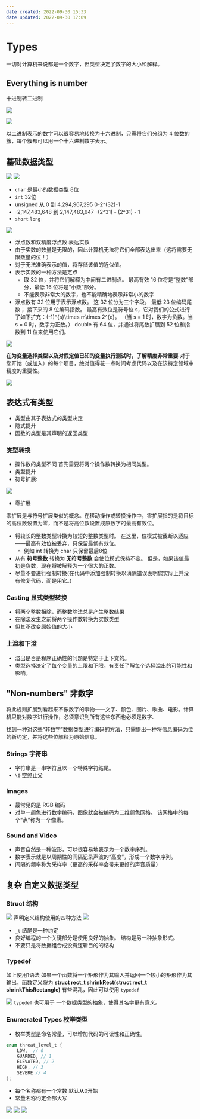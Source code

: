 ```yaml
---
date created: 2022-09-30 15:33
date updated: 2022-09-30 17:09
---
```


# Types

一切对计算机来说都是一个数字，但类型决定了数字的大小和解释。

## Everything is number

十进制转二进制

![](Pasted%20image%2020220930153303.png)

![](Pasted%20image%2020220930153453.png)

以二进制表示的数字可以很容易地转换为十六进制，只需将它们分组为 4 位数的簇，每个簇都可以用一个十六进制数字表示。

## 基础数据类型

![](Pasted%20image%2020220930153915.png)
![](Pasted%20image%2020220930153941.png)

- `char` 是最小的数据类型 8位
- `int` 32位
- unsigned 从 0 到 4,294,967,295 0-2^(32)-1
- -2,147,483,648 到 2,147,483,647 -(2^31) - (2^31) - 1
- `short` `long`

![](Pasted%20image%2020220930154358.png)

- 浮点数和双精度浮点数 表达实数
- 由于实数的数量是无限的，因此计算机无法将它们全部表达出来（这将需要无限数量的位！）
- 对于无法准确表示的值，将存储该值的近似值。
- 表示实数的一种方法是定点
  - 取 32 位，并将它们解释为中间有二进制点。 最高有效 16 位将是“整数”部分，最低 16 位将是“小数”部分。
  - 不能表示非常大的数字，也不能精确地表示非常小的数字
- 浮点数有 32 位用于表示浮点数。 这 32 位分为三个字段。 最低 23 位编码尾数； 接下来的 8 位编码指数。 最高有效位是符号位 s，它对我们的公式进行了如下扩充：(-1)^{s}\times m\times 2^{e}。 （当 s = 1 时，数字为负数。当 s = 0 时，数字为正数。） double 有 64 位，并通过将尾数扩展到 52 位和指数到 11 位来使用它们。

![](Pasted%20image%2020220930154837.png)

**在为变量选择类型以及对假定值已知的变量执行测试时，了解精度非常重要**
对于您开始（或加入）的每个项目，绝对值得花一点时间考虑代码以及在该特定领域中精度的重要性。

![](Pasted%20image%2020220930155241.png)

## 表达式有类型

- 类型由其子表达式的类型决定
- 隐式提升
- 函数的类型是其声明的返回类型

### 类型转换

- 操作数的类型不同 首先需要将两个操作数转换为相同类型。
- 类型提升
- 符号扩展:

![](Pasted%20image%2020220930163309.png)

- 零扩展

零扩展是与符号扩展类似的概念。在移动操作或转换操作中，零扩展指的是将目标的高位数设置为零，而不是将高位数设置成原数字的最高有效位。

- 将较长的整数类型转换为较短的整数类型时。 在这里，位模式被截断以适应——最高有效位被丢弃，只保留最低有效位。
  - 例如 int 转换为 char 只保留最后8位
- 从有 **符号整数** 转换为 **无符号整数** 会使位模式保持不变。 但是，如果该值最初是负数，现在将被解释为一个很大的正数。
- 尽量不要进行强制转换(在代码中添加强制转换以消除错误表明您实际上并没有修复代码，而是用它。)

### Casting 显式类型转换

- 将两个整数相除，而整数除法总是产生整数结果
- 在除法发生之前将两个操作数转换为实数类型
- 但其不改变原始值的大小

### 上溢和下溢

- 溢出是否是程序正确性的问题是特定于上下文的。
- 类型选择决定了每个变量的上限和下限，有责任了解每个选择溢出的可能性和影响。

## "Non-numbers" 非数字

将此规则扩展到看起来不像数字的事物——文字、颜色、图片、歌曲、电影。计算机只能对数字进行操作，必须意识到所有这些东西也必须是数字.

找到一种对这些“非数字”数据类型进行编码的方法，只需提出一种将信息编码为位的新约定，并将这些位解释为原始信息。

### Strings 字符串

- 字符串是一串字符且以一个特殊字符结尾。
- `\0`  空终止父

### Images

- 最常见的是 RGB 编码
- 对单一颜色进行数字编码，图像就会被编码为二维颜色网格。 该网格中的每个“点”称为一个像素。

### Sound and Video

- 声音自然是一种波形，可以很容易地表示为一个数字序列。
- 数字表示就是以周期性的间隔记录声波的“高度”，形成一个数字序列。
- 间隔的频率称为采样率（更高的采样率会带来更好的声音质量）

## 复杂 自定义数据类型

### Struct 结构

![](Pasted%20image%2020220930170905.png)
声明定义结构使用的四种方法
![](Pasted%20image%2020220930170956.png)
- `_t` 结尾是一种约定
- 良好编程的一个关键部分是使用良好的抽象。 结构是另一种抽象形式。
- 不要只是将数据组合成没有逻辑目的的结构

### Typedef
如上使用1语法
如果一个函数将一个矩形作为其输入并返回一个较小的矩形作为其输出，函数定义将为 **struct rect_t shrinkRect(struct rect_t shrinkThisRectangle)**
有些混乱，因此可以使用 `typedef`

![](Pasted%20image%2020220930171816.png)
`typedef` 也可用于 一个数据类型的抽象，使得其名字更有意义。

### Enumerated Types 枚举类型
- 枚举类型是命名常量，可以增加代码的可读性和正确性。
```c
enum threat_level_t {
	LOW,  // 0
	GUARDED, // 1
	ELEVATED, // 2
	HIGH, // 3
	SEVERE // 4
};
```
- 每个名称都有一个常数 默认从0开始
- 常量名称约定全部大写

![](Pasted%20image%2020220930172921.png)
![](Pasted%20image%2020220930172941.png)
![](Pasted%20image%2020220930172950.png)
